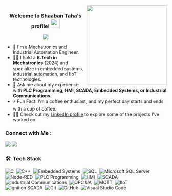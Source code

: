 <img width="250" align="right" src="https://c.tenor.com/_DOBjnGspYAAAAAM/code-coding.gif">

<h3 align="center">
  Welcome to Shaaban Taha's profile!
  <img src="https://media.giphy.com/media/hvRJCLFzcasrR4ia7z/giphy.gif" width="28">
</h3>

<!-- Typing SVG by DenverCoder1 - https://github.com/DenverCoder1/readme-typing-svg -->
<p align="center">
  <a href="https://github.com/DenverCoder1/readme-typing-svg"><img src="https://readme-typing-svg.herokuapp.com/?lines=Mechatronics%20Engineer;Industrial%20Automation%20Engineer;Embedded%20Software%20Developer;Always%20learning%20new%20technologies&font=Fira%20Code&center=true&width=440&height=45&color=f75c7e&vCenter=true&size=22"></a>
</p> 

- 🏢 I'm a Mechatronics and Industrial Automation Engineer.
- 👨‍💻 I hold a **B.Tech in Mechatronics** (2024) and specialize in embedded systems, industrial automation, and IIoT technologies.
- 💬 Ask me about my experience with **PLC Programming, HMI, SCADA, Embedded Systems, or Industrial Communications**.
- ⚡ Fun Fact: I'm a coffee enthusiast, and my perfect day starts and ends with a cup of coffee.
- 👨‍💻 Check out my [LinkedIn profile](https://www.linkedin.com/in/shaaban-taha-a21b961bb/) to explore some of the projects I've worked on.

### Connect with Me :

<a href="https://linkedin.com/in/shaaban-taha-a21b961bb/" target="_blank"><img src="https://img.shields.io/badge/-Shaaban%20Taha-0077B5?style=for-the-badge&logo=Linkedin&logoColor=white"/></a>
<a href="https://t.me/Shaaban.rar" target="_blank"><img src="https://img.shields.io/badge/-Shaaban%20Taha-0077B5?style=for-the-badge&logo=Telegram&logoColor=white"/></a>

### 🛠 &nbsp;Tech Stack

![C](https://img.shields.io/badge/-C-05122A?style=flat&logo=c)&nbsp;
![C++](https://img.shields.io/badge/-C++-05122A?style=flat&logo=c%2B%2B)&nbsp;
![Embedded Systems](https://img.shields.io/badge/-Embedded%20Systems-05122A?style=flat&logo=arduino)&nbsp;
![SQL](https://img.shields.io/badge/-SQL-05122A?style=flat&logo=sql)&nbsp;
![Microsoft SQL Server](https://img.shields.io/badge/-Microsoft%20SQL%20Server-05122A?style=flat&logo=microsoft-sql-server)&nbsp;
![Node-RED](https://img.shields.io/badge/-Node--RED-05122A?style=flat&logo=node-red)&nbsp;
![PLC Programming](https://img.shields.io/badge/-PLC%20Programming-05122A?style=flat&logo=siemens)&nbsp;
![HMI](https://img.shields.io/badge/-HMI-05122A?style=flat&logo=industrial-automation)&nbsp;
![SCADA](https://img.shields.io/badge/-SCADA-05122A?style=flat&logo=scada)&nbsp;
![Industrial Communications](https://img.shields.io/badge/-Industrial%20Communications-05122A?style=flat)&nbsp;
![OPC UA](https://img.shields.io/badge/-OPC%20UA-05122A?style=flat&logo=opc)&nbsp;
![MQTT](https://img.shields.io/badge/-MQTT-05122A?style=flat&logo=mqtt)&nbsp;
![IIoT](https://img.shields.io/badge/-IIoT-05122A?style=flat&logo=iot)&nbsp;
![Ignition SCADA](https://img.shields.io/badge/-Ignition%20SCADA-05122A?style=flat)&nbsp;
![Git](https://img.shields.io/badge/-Git-05122A?style=flat&logo=git)&nbsp;
![GitHub](https://img.shields.io/badge/-GitHub-05122A?style=flat&logo=github)&nbsp;
![Visual Studio Code](https://img.shields.io/badge/-Visual%20Studio%20Code-05122A?style=flat&logo=visual-studio-code&logoColor=007ACC)&nbsp;
